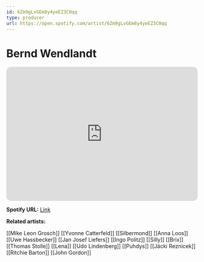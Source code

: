 ```yaml
---
id: 6Zm9gLvGEm8y4yeEZ3C0qq
type: producer
url: https://open.spotify.com/artist/6Zm9gLvGEm8y4yeEZ3C0qq
---
```

# Bernd Wendlandt

<iframe style="border-radius:12px" src="https://open.spotify.com/embed/artist/6Zm9gLvGEm8y4yeEZ3C0qq" width="100%" height="352" frameBorder="0" allowfullscreen="" allow="autoplay; clipboard-write; encrypted-media; fullscreen; picture-in-picture" loading="lazy"></iframe>

**Spotify URL:** [Link](https://open.spotify.com/artist/6Zm9gLvGEm8y4yeEZ3C0qq)

**Related artists:**

[[Mike Leon Grosch]]
[[Yvonne Catterfeld]]
[[Silbermond]]
[[Anna Loos]]
[[Uwe Hassbecker]]
[[Jan Josef Liefers]]
[[Ingo Politz]]
[[Silly]]
[[Brix]]
[[Thomas Stolle]]
[[Lena]]
[[Udo Lindenberg]]
[[Puhdys]]
[[Jäcki Reznicek]]
[[Ritchie Barton]]
[[John Gordon]]
